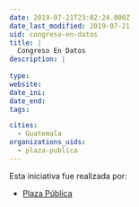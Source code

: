 ```yaml
---
date: 2019-07-21T23:02:24.000Z
date_last_modified: 2019-07-21
uid: congreso-en-datos
title: |
  Congreso En Datos
description: |
  
type: 
website: 
date_ini: 
date_end: 
tags:

cities: 
  - Guatemala
organizations_uids:
  - plaza-publica
---
```


Esta iniciativa fue realizada por:

- [Plaza Pública](/organizaciones/plaza-publica)
